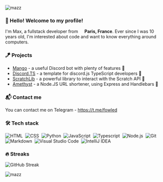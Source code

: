 ![mazz](https://user-images.githubusercontent.com/37367577/150957062-76434bf5-dbfc-449f-b87b-e0a7572025d5.png)

### 👋 Hello! Welcome to my profile!
I'm Max, a fullstack developer from <img src="https://cdn-icons-png.flaticon.com/512/197/197560.png" width="13"/> <b>Paris, France</b>.
Ever since I was 10 years old, I'm interested about code and want to know everything around computers. 

### 🪁 Projects
* [Mango](https://github.com/mazzlabs/Mango) - a useful Discord bot with plenty of features 🥭
* [Discord.TS](https://github.com/mazzlabs/discord.ts) - a template for discord.js TypeScript developers 🌠
* [ScratchLib](https://github.com/mazzlabs/ScratchLib) - a powerful library to interact with the Scratch API 🚀
* [Amethyst](https://github.com/mazzlabs/Amethyst) - a Node.JS URL shortener, using Express and Handlebars 🚂

### 📬 Contact me
You can contact me on Telegram - https://t.me/fowled

### 🛠 Tech stack
![HTML](https://img.shields.io/badge/-HTML-05122A?style=flat&logo=HTML5)&nbsp;
![CSS](https://img.shields.io/badge/-CSS-05122A?style=flat&logo=CSS3&logoColor=1572B6)&nbsp;
![Python](https://img.shields.io/badge/-Python-05122A?style=flat&logo=python)&nbsp;
![JavaScript](https://img.shields.io/badge/-JavaScript-05122A?style=flat&logo=javascript)&nbsp;
![Typescript](https://img.shields.io/badge/-TypeScript-05122A?style=flat&logo=typescript&logoColor=blue)&nbsp;
![Node.js](https://img.shields.io/badge/-Node.js-05122A?style=flat&logo=node.js)&nbsp;
![Git](https://img.shields.io/badge/-Git-05122A?style=flat&logo=git)&nbsp;
![Markdown](https://img.shields.io/badge/-Markdown-05122A?style=flat&logo=markdown)&nbsp;
![Visual Studio Code](https://img.shields.io/badge/-VSCode-05122A?style=flat&logo=visual-studio-code&logoColor=007ACC)&nbsp;
![IntelliJ IDEA](https://img.shields.io/badge/-IntelliJ%20IDEA-05122A?style=flat&logo=intellij%20idea)&nbsp;

### 🔥 Streaks
![GitHub Streak](https://github-readme-streak-stats.herokuapp.com?user=fowled&theme=tokyonight&hide_border=true&date_format=M%20j%5B%2C%20Y%5D&dates=E57FFF)

<img src="https://komarev.com/ghpvc/?username=mazzlabs&label=Profile%20views&color=blueviolet&style=flat" alt="mazz" />
